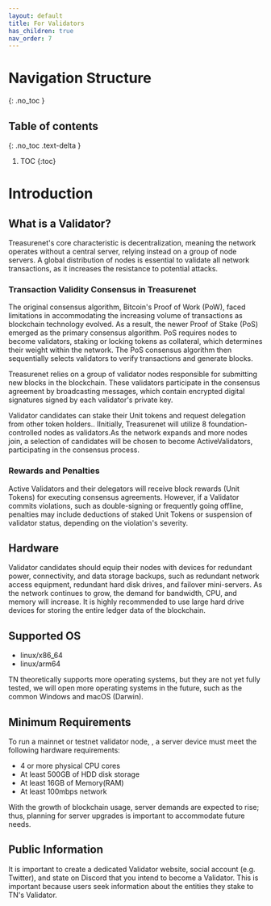 ```yaml
---
layout: default
title: For Validators
has_children: true
nav_order: 7
---
```

# Navigation Structure
{: .no_toc }

## Table of contents
{: .no_toc .text-delta }

1. TOC
{:toc}



# Introduction

## What is a Validator?

Treasurenet's core characteristic is decentralization, meaning the network operates without a central server, relying instead on a group of node servers. A global distribution of nodes is essential to validate all network transactions, as it increases the resistance to potential attacks.

### Transaction Validity Consensus in Treasurenet

The original consensus algorithm, Bitcoin's Proof of Work (PoW), faced limitations in accommodating the increasing volume of transactions as blockchain technology evolved. As a result, the newer Proof of Stake (PoS) emerged as the primary consensus algorithm. PoS requires nodes to become validators, staking or locking tokens as collateral, which determines their weight within the network. The PoS consensus algorithm then sequentially selects validators to verify transactions and generate blocks.

Treasurenet relies on a group of validator nodes responsible for submitting new blocks in the blockchain. These validators participate in the consensus agreement by broadcasting messages, which contain encrypted digital signatures signed by each validator's private key.

Validator candidates can stake their Unit tokens and request delegation from other token holders.. IInitially, Treasurenet will utilize 8 foundation-controlled nodes as validators.As the network expands and more nodes join, a selection of candidates will be chosen to become ActiveValidators, participating in the consensus process.

### Rewards and Penalties

Active Validators and their delegators will receive block rewards (Unit Tokens) for executing consensus agreements. However, if a Validator commits violations, such as double-signing or frequently going offline, penalties may include deductions of staked Unit Tokens or suspension of validator status, depending on the violation's severity.

## Hardware

Validator candidates should equip their nodes with devices for redundant power, connectivity, and data storage backups, such as redundant network access equipment, redundant hard disk drives, and failover mini-servers.
As the network continues to grow, the demand for bandwidth, CPU, and memory will increase. It is highly recommended to use large hard drive devices for storing the entire ledger data of the blockchain.

## Supported OS

- linux/x86_64
- linux/arm64

TN theoretically supports more operating systems, but they are not yet fully tested, we will open more operating systems in the future, such as the common Windows and macOS (Darwin).

## Minimum Requirements

To run a mainnet or testnet validator node, , a server device must meet the following hardware requirements:

- 4 or more physical CPU cores
- At least 500GB of HDD disk storage
- At least 16GB of Memory(RAM)
- At least 100mbps network

With the growth of blockchain usage, server demands are expected to rise; thus, planning for server upgrades is important to accommodate future needs.

## Public Information

It is important to create a dedicated Validator website, social account (e.g. Twitter), and state on Discord that you intend to become a Validator. This is important because users seek information about the entities they stake to TN's Validator.